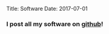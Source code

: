 Title: Software
Date: 2017-07-01

### I post all my software on [github](https://github.com/scottyhq)!
